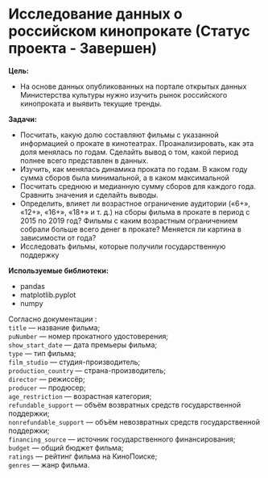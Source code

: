# Исследование данных о российском кинопрокате   (Статус проекта - Завершен)
  
<b>Цель: </b>  
- На основе данных опубликованных на портале открытых данных Министерства культуры нужно изучить рынок российского кинопроката и выявить текущие тренды.
  
<b> Задачи: </b>
- Посчитать, какую долю составляют фильмы с указанной информацией о прокате в кинотеатрах. Проанализировать, как эта доля менялась по годам. Сделайть вывод о том, какой период полнее всего представлен в данных.
- Изучить, как менялась динамика проката по годам. В каком году сумма сборов была минимальной, а в каком максимальной
- Посчитать среднюю и медианную сумму сборов для каждого года. Сравнить значения и сделайть выводы.
- Определить, влияет ли возрастное ограничение аудитории («6+», «12+», «16+», «18+» и т. д.) на сборы фильма в прокате в период с 2015 по 2019 год? Фильмы с каким возрастным ограничением собрали больше всего денег в прокате? Меняется ли картина в зависимости от года? 
- Исследовать фильмы, которые получили государственную поддержку  
  
<b>Используемые библиотеки:  </b>
- pandas
- matplotlib.pyplot
- numpy

Согласно документации :  
`title` — название фильма;  
`puNumber` — номер прокатного удостоверения;  
`show_start_date` — дата премьеры фильма;  
`type` — тип фильма;  
`film_studio` — студия-производитель;  
`production_country` — страна-производитель;  
`director` — режиссёр;  
`producer` — продюсер;  
`age_restriction` — возрастная категория;  
`refundable_support` — объём возвратных средств государственной поддержки;  
`nonrefundable_support` — объём невозвратных средств государственной поддержки;  
`financing_source` — источник государственного финансирования;  
`budget` — общий бюджет фильма;  
`ratings` — рейтинг фильма на КиноПоиске;  
`genres` — жанр фильма.  
